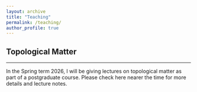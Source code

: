 ```yaml
---
layout: archive
title: "Teaching"
permalink: /teaching/
author_profile: true
---
```



## Topological Matter
------
In the Spring term 2026, I will be giving lectures on topological matter as part of a postgraduate course. Please check here nearer the time for more details and lecture notes.


